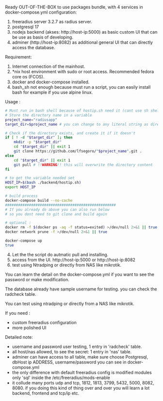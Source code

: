 Ready OUT-OF-THE-BOX to use packages bundle, with 4 services in docker-compose.yml configuration:
1. freeradius server 3.2.7 as radius server.
2. postgresql 17
3. nodejs backend (akses: http://host-ip:5000) as basic custom UI that can be use as basis of developing.
4. adminer (http://host-ip:8082) as additional general UI that can directly access the database.

Requirement:
1. Internet connection of the mainhost.
2. *nix host environment with sudo or root access. Recommended fedora core os (FCOS).
3. docker and docker-compose installed.
4. bash,,sh not enough because must run a script, you can easily install bash for example if you use alpine linux.
   
Usage :
```bash
# Must run in bash shell because of hostip.sh need it (cant use sh shell).
# Store the directory name in a variable
project_name="radiusapp"
target_dir=$project_name # you can change to any literal string as directory name

# Check if the directory exists, and create it if it doesn't
if [ ! -d "$target_dir" ]; then
    mkdir -p "$target_dir"
    cd "$target_dir" || exit 1
    git clone https://github.com/lfsegoro/"$project_name".git .
else
    cd "$target_dir" || exit 1
    git pull # !!WARNING!! this will overwrite the directory content
fi

# to get the variable needed set
HOST_IP=$(bash ./backend/hostip.sh)
export HOST_IP

# build process
docker-compose build --no-cache
###################################################
# If you already do above you can also run below
# so you dont need to git clone and build again

# optional :
docker rm -f $(docker ps -aq -f status=exited) >/dev/null 2>&1 || true
docker network prune -f >/dev/null 2>&1 || true

docker-compose up
true

```

4. Let the the script do autmatic pull and installing.
5. access from the UI.  http://host-ip:5000 or http://host-ip:8082
6. test using Ntradping or directly from NAS like mikrotik.

You can learn the detail on the docker-compose.yml if you want to see the password or make modification.

The database already have sample username for testing. you can check the radcheck table.

You can test using ntradping or directly from a NAS like mikrotik.

If you need :
- custom freeradius configuration
- more polished UI

Detailed note:
- username and password user testing, 1 entry in 'radcheck' table.
- all host/nas allowed, to see the secret: 1 entry in 'nas' table.
- adminer can have access to all table, make sure choose Postgresql, dbHost ip ADDRESS, username/password you can see in docker-compose.yml
- the only difference with default freeradius config is modified modules only  'sql' inside the /etc/freeradius/mods-enable
- it collude many ports udp and tcp, 1812, 1813, 3799, 5432, 5000, 8082, 8080. if you doing this kind of thing over and over you will learn a lot backend, frontend and tcp/ip etc.
